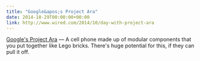 ```yaml
---
title: "Google&apos;s Project Ara"
date: 2014-10-29T00:00:00+00:00
link: http://www.wired.com/2014/10/day-with-project-ara
---
```

[Google&apos;s Project Ara](http://www.wired.com/2014/10/day-with-project-ara) &mdash; 
 A cell phone made up of modular components that you put together like Lego bricks. There's huge potential for this, if they can pull it off.
